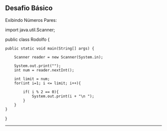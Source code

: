 <h2>Desafio Básico</h2>


Exibindo Números Pares:

import java.util.Scanner;

public class Rodolfo {

    public static void main(String[] args) {

        Scanner reader = new Scanner(System.in);

        System.out.print("");
        int num = reader.nextInt();

        int limit = num;
        for(int i=1; i <= limit; i++){

            if( i % 2 == 0){
                System.out.print(i + "\n ");
            }
        }
    }
}

------------------------------------------------------------------------


